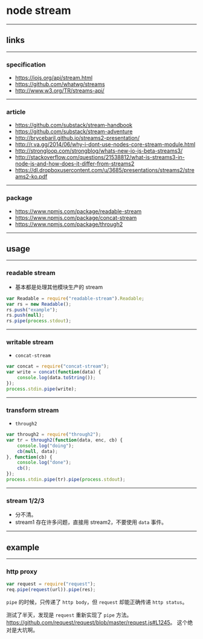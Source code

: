# node stream

---

## links

---

### specification

+ https://iojs.org/api/stream.html
+ https://github.com/whatwg/streams
+ http://www.w3.org/TR/streams-api/

---

### article

+ https://github.com/substack/stream-handbook
+ https://github.com/substack/stream-adventure
+ http://brycebaril.github.io/streams2-presentation/
+ http://r.va.gg/2014/06/why-i-dont-use-nodes-core-stream-module.html
+ http://strongloop.com/strongblog/whats-new-io-js-beta-streams3/
+ http://stackoverflow.com/questions/21538812/what-is-streams3-in-node-js-and-how-does-it-differ-from-streams2
+ https://dl.dropboxusercontent.com/u/3685/presentations/streams2/streams2-ko.pdf

---

### package

+ https://www.npmjs.com/package/readable-stream
+ https://www.npmjs.com/package/concat-stream
+ https://www.npmjs.com/package/through2

---

## usage

---

### readable stream

+ 基本都是处理其他模块生产的 stream

```js
var Readable = require("readable-stream").Readable;
var rs = new Readable();
rs.push("example");
rs.push(null);
rs.pipe(process.stdout);
```

---

### writable stream

+ `concat-stream`

```js
var concat = require("concat-stream");
var write = concat(function(data) {
    console.log(data.toString());
});
process.stdin.pipe(write);
```

---

### transform stream

+ `through2`

```js
var through2 = require("through2");
var tr = through2(function(data, enc, cb) {
    console.log("doing");
    cb(null, data);
}, function(cb) {
    console.log("done");
    cb();
});
process.stdin.pipe(tr).pipe(process.stdout);
```

---

### stream 1/2/3

+ 分不清。
+ stream1 存在许多问题，直接用 stream2，不要使用 `data` 事件。

---

## example

---

### http proxy

```js
var request = require("request");
req.pipe(request(url)).pipe(res);
```

`pipe` 的时候，只传递了 `http body`，但 `request` 却能正确传递 `http status`。

测试了半天，发现是 `request` 重新实现了 `pipe` 方法。
<https://github.com/request/request/blob/master/request.js#L1245>。
这个绝对是大坑啊。
